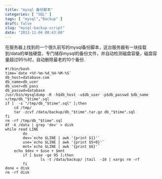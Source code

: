 ```yaml
---
title: "mysql 备份脚本"
categories: [ "SQL" ]
tags: [ "mysql","Backup" ]
draft: false
slug: "mysql-backup-script"
date: "2013-11-04 08:43:00"
---
```


在服务器上找到的一个很久前写的mysql备份脚本，这台服务器有一块挂载到/data的单独硬盘，专门储存mysql的备份文件，并自动检测磁盘容量，磁盘容量超过95％时，自动删除最老的10个备份.


<!--more-->


    #!/bin/bash
    time=`date +%Y-%m-%d_%H-%M-%S`
    db_host=database.com
    db_name=db_user
    db_user=db_pass
    db_passwd=database
    /usr/bin/mysqldump -R -h$db_host -u$db_user -p$db_passwd $db_name >/tmp/db_"$time".sql
    if [  -s "/tmp/db_"$time".sql" ];then
        cd /tmp/
        tar -zcvf /data/backup/db_"$time".tar.gz db_"$time".sql
    fi
    rm -rf /tmp/db_"$time".sql
    df -k /data | grep 'dev' > disk
    while read LINE
            do
            dev=`echo $LINE | awk '{print $1}'`
            use=`echo $LINE | awk '{print $5+0}'`
            mnt=`echo $LINE | awk '{print $6}'`
        echo $dev + $use + $mnt
            if [ $use -ge 95 ];then
                    ls -t /data/backup/ |tail  -10 | xargs rm -rf
            fi
    done < disk
    rm -rf disk

